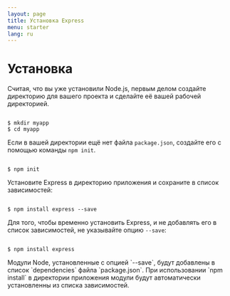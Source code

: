```yaml
---
layout: page
title: Установка Express
menu: starter
lang: ru
---
```


# Установка

Считая, что вы уже установили Node.js, первым делом создайте директорию для вашего проекта и
сделайте её вашей рабочей директорией.

<pre><code class="language-sh" translate="no">
$ mkdir myapp
$ cd myapp
</code></pre>

Если в вашей директории ещё нет файла `package.json`, создайте его с помощью команды `npm init`.

<pre><code class="language-sh" translate="no">
$ npm init
</code></pre>

Установите Express в директорию приложения и сохраните в список зависимостей:

<pre><code class="language-sh" translate="no">
$ npm install express --save
</code></pre>

Для того, чтобы временно установить Express, и не добавлять его в список зависимостей, не указывайте опцию `--save`:

<pre><code class="language-sh" translate="no">
$ npm install express
</code></pre>

<div class="doc-box doc-info" markdown="1">
Модули Node, установленные с опцией `--save`, будут добавлены в список `dependencies` файла `package.json`.
При использовании `npm install` в директории приложения модули будут автоматически установленны из списка зависимостей.
</div>

